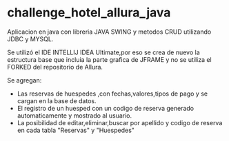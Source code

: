 # challenge_hotel_allura_java

Aplicacion en java con libreria JAVA SWING y metodos CRUD utilizando JDBC y MYSQL.

Se utilizó el IDE INTELLIJ IDEA Ultimate,por eso se crea de nuevo la estructura base que incluia la parte grafica de JFRAME y no se utiliza el FORKED del repositorio de Allura.

Se agregan:

- Las reservas de huespedes ,con fechas,valores,tipos de pago y se cargan en la base de datos.
- El registro de un huesped con un codigo de reserva generado automaticamente y mostrado al usuario.
- La posibilidad de editar,eliminar,buscar por apellido y codigo de reserva en cada tabla "Reservas" y "Huespedes"
